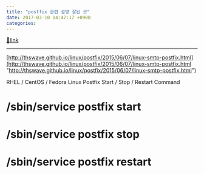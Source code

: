 ```yaml
---
title: "postfix 관련 설명 잘된 곳"
date: 2017-03-10 14:47:17 +0900
categories: 
---
```

[🔗link](http://www.mins01.com/mh/tech/read/1057)
***


[http://thswave.github.io/linux/postfix/2015/06/07/linux-smtp-postfix.html](http://thswave.github.io/linux/postfix/2015/06/07/linux-smtp-postfix.html "http://thswave.github.io/linux/postfix/2015/06/07/linux-smtp-postfix.html")  
  
  


RHEL / CentOS / Fedora Linux Postfix Start / Stop / Restart Command

# /sbin/service postfix start

# /sbin/service postfix stop

# /sbin/service postfix restart




